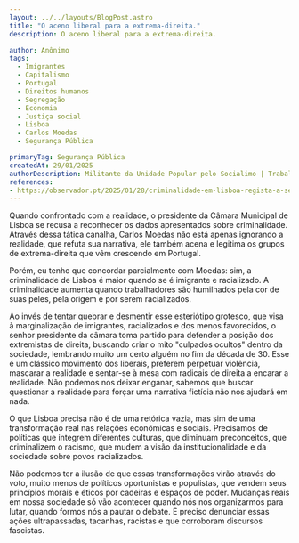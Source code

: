```yaml
---
layout: ../../layouts/BlogPost.astro
title: "O aceno liberal para a extrema-direita."
description: O aceno liberal para a extrema-direita.

author: Anônimo
tags:
  - Imigrantes
  - Capitalismo
  - Portugal
  - Direitos humanos
  - Segregação
  - Economia
  - Justiça social
  - Lisboa
  - Carlos Moedas
  - Segurança Pública

primaryTag: Segurança Pública
createdAt: 29/01/2025
authorDescription: Militante da Unidade Popular pelo Socialimo | Trabalhador e balbalbalbalbalbalblabalbab blablabl labalbalb lbalbalbal
references: 
- https://observador.pt/2025/01/28/criminalidade-em-lisboa-regista-a-segunda-maior-descida-dos-ultimos-10-anos/
---
```

Quando confrontado com a realidade, o 	presidente da Câmara Municipal de Lisboa se recusa a reconhecer os dados apresentados sobre criminalidade. Através dessa tática canalha, Carlos Moedas não está apenas ignorando a realidade, que refuta sua narrativa, ele também acena e legitima os grupos de extrema-direita que vêm crescendo em Portugal.

Porém, eu tenho que concordar parcialmente com Moedas: sim, a criminalidade de Lisboa é maior quando se é  imigrante e racializado. A criminalidade aumenta quando trabalhadores são humilhados pela cor de suas peles, pela origem e por serem racializados.

Ao invés de tentar quebrar e desmentir esse esteriótipo grotesco, que visa à marginalização de imigrantes, racializados e dos menos favorecidos, o senhor presidente da câmara toma partido para defender a posição dos extremistas de direita, buscando criar o mito "culpados ocultos" dentro da sociedade, lembrando muito um certo alguém no fim da década de 30. Esse é um clássico movimento dos liberais, preferem perpetuar violência, mascarar a realidade e sentar-se à mesa com radicais de direita a encarar a realidade. Não podemos nos deixar enganar, sabemos que buscar questionar a realidade para forçar uma narrativa fictícia não nos ajudará em nada. 

O que Lisboa precisa não é de uma retórica vazia, mas sim de uma transformação real nas relações econômicas e sociais. Precisamos de políticas que integrem diferentes culturas, que diminuam preconceitos, que criminalizem o racismo, que mudem a visão da institucionalidade e da sociedade sobre povos racializados. 

Não podemos ter a ilusão de que essas transformações virão através do voto, muito menos de políticos oportunistas e populistas, que vendem seus princípios morais e éticos por cadeiras e espaços de poder. Mudanças reais em nossa sociedade só vão acontecer quando nós nos organizarmos para lutar, quando formos nós a pautar o debate. É preciso denunciar essas ações ultrapassadas, tacanhas, racistas e que corroboram discursos fascistas.
